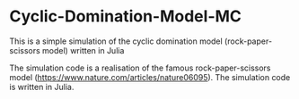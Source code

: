 # Cyclic-Domination-Model-MC
This is a simple simulation of the cyclic domination model (rock-paper-scissors model) written in Julia 

The simulation code is a realisation of the famous rock-paper-scissors model (https://www.nature.com/articles/nature06095).  The simulation code is written in Julia.
